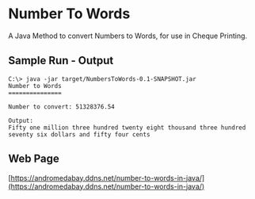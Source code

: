 # Number To Words
A Java Method to convert Numbers to Words, for use in Cheque Printing.

## Sample Run - Output
```
C:\> java -jar target/NumbersToWords-0.1-SNAPSHOT.jar
Number to Words
===============

Number to convert: 51328376.54

Output:
Fifty one million three hundred twenty eight thousand three hundred seventy six dollars and fifty four cents
```
## Web Page
[https://andromedabay.ddns.net/number-to-words-in-java/](https://andromedabay.ddns.net/number-to-words-in-java/)
